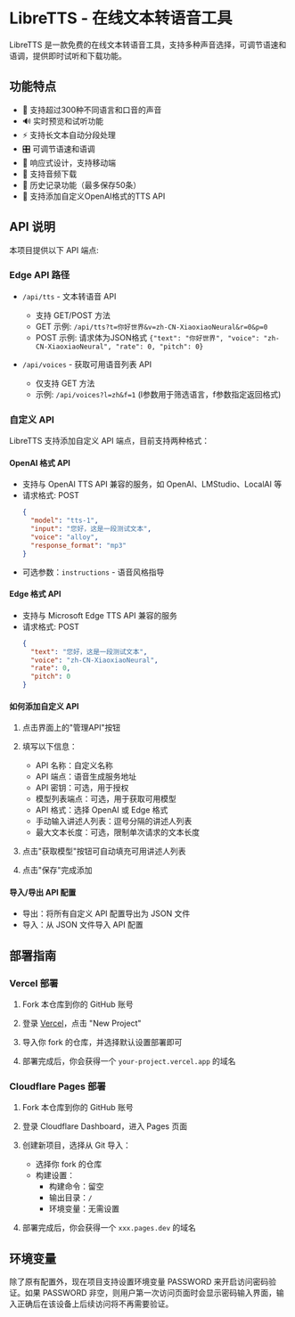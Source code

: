 # LibreTTS - 在线文本转语音工具

LibreTTS 是一款免费的在线文本转语音工具，支持多种声音选择，可调节语速和语调，提供即时试听和下载功能。

## 功能特点

- 🎯 支持超过300种不同语言和口音的声音
- 🔊 实时预览和试听功能
- ⚡ 支持长文本自动分段处理
- 🎛️ 可调节语速和语调
- 📱 响应式设计，支持移动端
- 💾 支持音频下载
- 📝 历史记录功能（最多保存50条）
- 🔌 支持添加自定义OpenAI格式的TTS API

## API 说明

本项目提供以下 API 端点:

### Edge API 路径

- `/api/tts` - 文本转语音 API
  - 支持 GET/POST 方法
  - GET 示例: `/api/tts?t=你好世界&v=zh-CN-XiaoxiaoNeural&r=0&p=0`
  - POST 示例: 请求体为JSON格式 `{"text": "你好世界", "voice": "zh-CN-XiaoxiaoNeural", "rate": 0, "pitch": 0}`

- `/api/voices` - 获取可用语音列表 API
  - 仅支持 GET 方法
  - 示例: `/api/voices?l=zh&f=1` (l参数用于筛选语言，f参数指定返回格式)

### 自定义 API

LibreTTS 支持添加自定义 API 端点，目前支持两种格式：

#### OpenAI 格式 API

- 支持与 OpenAI TTS API 兼容的服务，如 OpenAI、LMStudio、LocalAI 等
- 请求格式: POST
  ```json
  {
    "model": "tts-1",
    "input": "您好，这是一段测试文本",
    "voice": "alloy",
    "response_format": "mp3"
  }
  ```
- 可选参数：`instructions` - 语音风格指导

#### Edge 格式 API

- 支持与 Microsoft Edge TTS API 兼容的服务
- 请求格式: POST
  ```json
  {
    "text": "您好，这是一段测试文本",
    "voice": "zh-CN-XiaoxiaoNeural",
    "rate": 0,
    "pitch": 0
  }
  ```

#### 如何添加自定义 API

1. 点击界面上的"管理API"按钮
2. 填写以下信息：
   - API 名称：自定义名称
   - API 端点：语音生成服务地址
   - API 密钥：可选，用于授权
   - 模型列表端点：可选，用于获取可用模型
   - API 格式：选择 OpenAI 或 Edge 格式
   - 手动输入讲述人列表：逗号分隔的讲述人列表
   - 最大文本长度：可选，限制单次请求的文本长度

3. 点击"获取模型"按钮可自动填充可用讲述人列表
4. 点击"保存"完成添加

#### 导入/导出 API 配置

- 导出：将所有自定义 API 配置导出为 JSON 文件
- 导入：从 JSON 文件导入 API 配置

## 部署指南

### Vercel 部署

1. Fork 本仓库到你的 GitHub 账号

2. 登录 [Vercel](https://vercel.com/)，点击 "New Project"

3. 导入你 fork 的仓库，并选择默认设置部署即可

4. 部署完成后，你会获得一个 `your-project.vercel.app` 的域名

### Cloudflare Pages 部署

1. Fork 本仓库到你的 GitHub 账号

2. 登录 Cloudflare Dashboard，进入 Pages 页面

3. 创建新项目，选择从 Git 导入：
   - 选择你 fork 的仓库
   - 构建设置：
     - 构建命令：留空
     - 输出目录：`/`
     - 环境变量：无需设置

4. 部署完成后，你会获得一个 `xxx.pages.dev` 的域名

## 环境变量

除了原有配置外，现在项目支持设置环境变量 PASSWORD 来开启访问密码验证。如果 PASSWORD 非空，则用户第一次访问页面时会显示密码输入界面，输入正确后在该设备上后续访问将不再需要验证。

